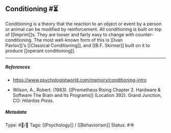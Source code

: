 ## Conditioning  #⏳

Conditioning is a theory that the reaction to an object or event by a person or animal can be modified by reinforcement. All conditioning is built on top of [[Imprint]]s. They are looser and fairly easy to change with counter-conditioning. The most well-known form of this is [[Ivan Pavlov]]'s [[Classical Conditioning]], and [[B.F. Skinner]] built on it to produce [[operant conditioning]].

___

##### References

- https://www.psychologistworld.com/memory/conditioning-intro

- Wilson, A., Robert. (1983). [[Prometheus Rising Chapter 2. Hardware & Software The Brain and Its Programs]] (Location 392). Grand Junction, CO: _Hilaritas Press_.

##### Metadata

Type: #🔵/🔵 
Tags: [[Psychology]] / [[Behaviorism]] 
Status: #☀️ 